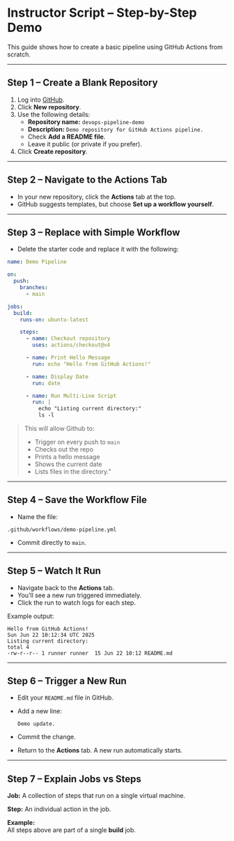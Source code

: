 # Instructor Script – Step-by-Step Demo

This guide shows how to create a basic pipeline using GitHub Actions from scratch.

---

## Step 1 – Create a Blank Repository

1. Log into [GitHub](https://github.com/).
2. Click **New repository**.
3. Use the following details:
    - **Repository name:** `devops-pipeline-demo`
    - **Description:** `Demo repository for GitHub Actions pipeline.`
    - Check **Add a README file**.
    - Leave it public (or private if you prefer).
4. Click **Create repository**.

---

## Step 2 – Navigate to the Actions Tab

- In your new repository, click the **Actions** tab at the top.
- GitHub suggests templates, but choose **Set up a workflow yourself**.

---

## Step 3 – Replace with Simple Workflow

- Delete the starter code and replace it with the following:

```yaml
name: Demo Pipeline

on:
  push:
    branches:
      - main

jobs:
  build:
    runs-on: ubuntu-latest

    steps:
      - name: Checkout repository
        uses: actions/checkout@v4

      - name: Print Hello Message
        run: echo "Hello from GitHub Actions!"

      - name: Display Date
        run: date

      - name: Run Multi-Line Script
        run: |
          echo "Listing current directory:"
          ls -l
```


> This will allow Github to:
> - Trigger on every push to `main`
> - Checks out the repo
> - Prints a hello message
> - Shows the current date
> - Lists files in the directory.”

---

## Step 4 – Save the Workflow File

- Name the file:

```
.github/workflows/demo-pipeline.yml
```

- Commit directly to `main`.

---

## Step 5 – Watch It Run

- Navigate back to the **Actions** tab.
- You’ll see a new run triggered immediately.
- Click the run to watch logs for each step.

Example output:

```
Hello from GitHub Actions!
Sun Jun 22 10:12:34 UTC 2025
Listing current directory:
total 4
-rw-r--r-- 1 runner runner  15 Jun 22 10:12 README.md
```

---

## Step 6 – Trigger a New Run

- Edit your `README.md` file in GitHub.
- Add a new line:  

    ```
    Demo update.
    ```

- Commit the change.
- Return to the **Actions** tab. A new run automatically starts.

---

## Step 7 – Explain Jobs vs Steps

**Job:** A collection of steps that run on a single virtual machine.

**Step:** An individual action in the job.

**Example:**  
All steps above are part of a single **build** job.
